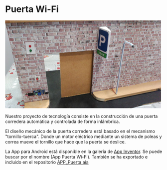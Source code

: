 # Puerta Wi-Fi
![puerta](imagenes/puerta.jpg)

Nuestro proyecto de tecnología consiste en la construcción de una puerta corredera automática y controlada de forma inlámbrica.

El diseño mecánico de la puerta corredera está basado en el mecanismo "tornillo-tuerca". Donde un motor eléctrico mediante un sistema de poleas y correa mueve el tornillo que hace que la puerta se deslice.

La App para Android está disponible en la galería de [App Inventor](http://ai2.appinventor.mit.edu). Se puede buscar por el nombre (App Puerta Wi-Fi). También se ha exportado e incluido en el repositorio [APP_Puerta.aia](AppInventor2/APP_Puerta.aia)
